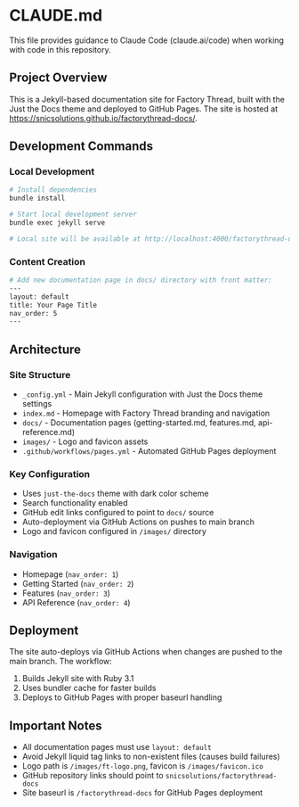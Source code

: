 # CLAUDE.md

This file provides guidance to Claude Code (claude.ai/code) when working with code in this repository.

## Project Overview

This is a Jekyll-based documentation site for Factory Thread, built with the Just the Docs theme and deployed to GitHub Pages. The site is hosted at https://snicsolutions.github.io/factorythread-docs/.

## Development Commands

### Local Development
```bash
# Install dependencies
bundle install

# Start local development server
bundle exec jekyll serve

# Local site will be available at http://localhost:4000/factorythread-docs
```

### Content Creation
```bash
# Add new documentation page in docs/ directory with front matter:
---
layout: default
title: Your Page Title
nav_order: 5
---
```

## Architecture

### Site Structure
- `_config.yml` - Main Jekyll configuration with Just the Docs theme settings
- `index.md` - Homepage with Factory Thread branding and navigation
- `docs/` - Documentation pages (getting-started.md, features.md, api-reference.md)
- `images/` - Logo and favicon assets
- `.github/workflows/pages.yml` - Automated GitHub Pages deployment

### Key Configuration
- Uses `just-the-docs` theme with dark color scheme
- Search functionality enabled
- GitHub edit links configured to point to `docs/` source
- Auto-deployment via GitHub Actions on pushes to main branch
- Logo and favicon configured in `/images/` directory

### Navigation
- Homepage (`nav_order: 1`)
- Getting Started (`nav_order: 2`) 
- Features (`nav_order: 3`)
- API Reference (`nav_order: 4`)

## Deployment

The site auto-deploys via GitHub Actions when changes are pushed to the main branch. The workflow:
1. Builds Jekyll site with Ruby 3.1
2. Uses bundler cache for faster builds
3. Deploys to GitHub Pages with proper baseurl handling

## Important Notes

- All documentation pages must use `layout: default`
- Avoid Jekyll liquid tag links to non-existent files (causes build failures)
- Logo path is `/images/ft-logo.png`, favicon is `/images/favicon.ico`
- GitHub repository links should point to `snicsolutions/factorythread-docs`
- Site baseurl is `/factorythread-docs` for GitHub Pages deployment